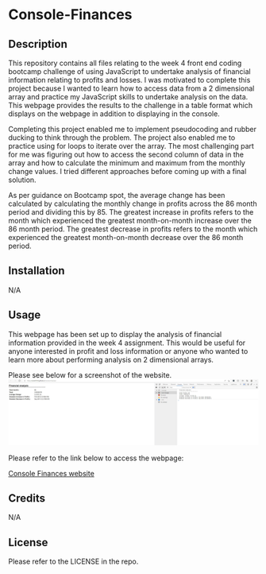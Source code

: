 # Console-Finances

## Description

This repository contains all files relating to the week 4 front end coding bootcamp challenge of using JavaScript to undertake analysis of financial information relating to profits and losses. I was motivated to complete this project because I wanted to learn how to access data from a 2 dimensional array and practice my JavaScript skills to undertake analysis on the data. This webpage provides the results to the challenge in a table format which displays on the webpage in addition to displaying in the console.

Completing this project enabled me to implement pseudocoding and rubber ducking to think through the problem. The project also enabled me to practice using for loops to iterate over the array. The most challenging part for me was figuring out how to access the second column of data in the array and how to calculate the minimum and maximum from the monthly change values. I tried different approaches before coming up with a final solution.

As per guidance on Bootcamp spot, the average change has been calculated by calculating the monthly change in profits across the 86 month period and dividing this by 85. The greatest increase in profits refers to the month which experienced the greatest month-on-month increase over the 86 month period. The greatest decrease in profits refers to the month which experienced the greatest month-on-month decrease over the 86 month period.

## Installation

N/A

## Usage

This webpage has been set up to display the analysis of financial information provided in the week 4 assignment. This would be useful for anyone interested in profit and loss information or anyone who wanted to learn more about performing analysis on 2 dimensional arrays.

Please see below for a screenshot of the website.
![Console Finances webpage screenshot](/Screenshot-of-console-finances-webpage-and-console-results.jpg)

Please refer to the link below to access the webpage:

[Console Finances website](https://nwinch1512.github.io/Console-Finances/ "Visit Console Finances website")

## Credits

N/A

## License

Please refer to the LICENSE in the repo.

